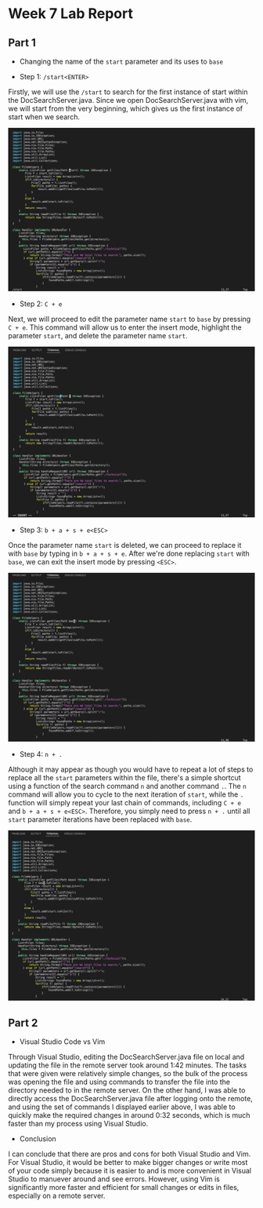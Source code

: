 # Week 7 Lab Report

## Part 1

* Changing the name of the `start` parameter and its uses to `base`

* Step 1: `/start<ENTER>`

Firstly, we will use the `/start` to search for the first instance of start within the DocSearchServer.java. Since we open DocSearchServer.java with vim, we will start from the very beginning, which gives us the first instance of start when we search.

![Image](SearchStart.png)

* Step 2: `C + e`

Next, we will proceed to edit the parameter name `start` to `base` by pressing `C + e`. This command will allow us to enter the insert mode, highlight the parameter `start`, and delete the parameter name `start`.

![Image](DeleteAndEdit.png)

* Step 3: `b + a + s + e<ESC>`

Once the parameter name `start` is deleted, we can proceed to replace it with `base` by typing in `b + a + s + e`. After we're done replacing `start` with `base`, we can exit the insert mode by pressing `<ESC>`.

![Image](ReplaceWithBase.png)

* Step 4: `n + .`

Although it may appear as though you would have to repeat a lot of steps to replace all the `start` parameters within the file, there's a simple shortcut using a function of the search command `n` and another command `.`. The `n` command will allow you to cycle to the next iteration of `start`, while the `.` function will simply repeat your last chain of commands, including `C + e` and `b + a + s + e<ESC>`. Therefore, you simply need to press `n + .` until all `start` parameter iterations have been replaced with `base`.

![Image](CycleAndRepeat.png)

## Part 2

* Visual Studio Code vs Vim

Through Visual Studio, editing the DocSearchServer.java file on local and updating the file in the remote server took around 1:42 minutes. The tasks that were given were relatively simple changes, so the bulk of the process was opening the file and using commands to transfer the file into the directory needed to in the remote server. On the other hand, I was able to directly access the DocSearchServer.java file after logging onto the remote, and using the set of commands I displayed earlier above, I was able to quickly make the required changes in around 0:32 seconds, which is much faster than my process using Visual Studio.

* Conclusion

I can conclude that there are pros and cons for both Visual Studio and Vim. For Visual Studio, it would be better to make bigger changes or write most of your code simply because it is easier to and is more convenient in Visual Studio to manuever around and see errors. However, using Vim is significantly more faster and efficient for small changes or edits in files, especially on a remote server.

